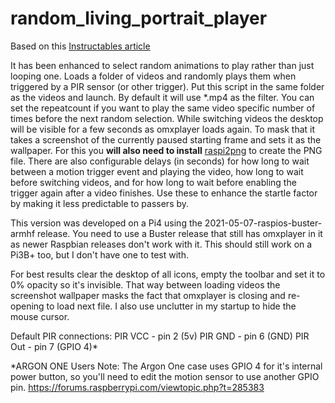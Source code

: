 # random_living_portrait_player

Based on this [Instructables article](https://www.instructables.com/Raspberry-Pi-Based-Living-Portrait-Player-Intro/)

It has been enhanced to select random animations to play rather than just looping one.
Loads a folder of videos and randomly plays them when triggered by a PIR sensor (or other trigger).
Put this script in the same folder as the videos and launch. By default it will use *.mp4 as the filter.
You can set the repeatcount if you want to play the same video specific number of times before the next
random selection. While switching videos the desktop will be visible for a few seconds as omxplayer loads
again. To mask that it takes a screenshot of the currently paused starting frame and sets it as the
wallpaper. For this you **will also need to install** [raspi2png](https://github.com/AndrewFromMelbourne/raspi2png) to create the PNG file. There are also
configurable delays (in seconds) for how long to wait between a motion trigger event and playing the
video, how long to wait before switching videos, and for how long to wait before enabling the trigger
again after a video finishes. Use these to enhance the startle factor by making it less predictable to
passers by.

This version was developed on a Pi4 using the 2021-05-07-raspios-buster-armhf release. You need to use a Buster
release that still has omxplayer in it as newer Raspbian releases don't work with it. This should still work on
a Pi3B+ too, but I don't have one to test with.

For best results clear the desktop of all icons, empty the toolbar and set it to 0% opacity so it's invisible.
That way between loading videos the screenshot wallpaper masks the fact that omxplayer is closing and re-opening
to load next file. I also use unclutter in my startup to hide the mouse cursor.

Default PIR connections:
PIR VCC - pin 2 (5v)
PIR GND - pin 6 (GND)
PIR Out - pin 7 (GPIO 4)*

*ARGON ONE Users Note: The Argon One case uses GPIO 4 for it's internal power button, so you'll need to edit the
motion sensor to use another GPIO pin. https://forums.raspberrypi.com/viewtopic.php?t=285383
